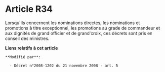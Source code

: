 # Article R34

Lorsqu'ils concernent les nominations directes, les nominations et promotions à titre exceptionnel, les promotions au grade
de commandeur et aux dignités de grand officier et de grand'croix, ces décrets sont pris en conseil des ministres.

**Liens relatifs à cet article**

	**Modifié par**:

	  - Décret n°2008-1202 du 21 novembre 2008 - art. 5
